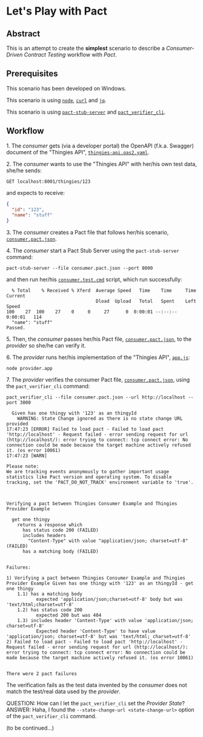 # Let's Play with Pact

## Abstract

This is an attempt to create the **simplest** scenario to describe a _Consumer-Driven Contract Testing_ workflow with _Pact_.

## Prerequisites

This scenario has been developed on Windows.

This scenario is using [`node`](https://nodejs.org/), [`curl`](https://curl.se/) and [`jq`](https://stedolan.github.io/jq/).

This scenario is using [`pact-stub-server`](https://github.com/pact-foundation/pact-stub-server/releases/tag/v0.4.4) and [`pact_verifier_cli`](https://github.com/pact-foundation/pact-reference/releases/tag/pact_verifier_cli-v0.9.7).

## Workflow

1\. The _consumer_ gets (via a developer portal) the OpenAPI (f.k.a. Swagger) document of the "Thingies API", [`thingies-api.oas2.yaml`](./thingies-api.oas2.yaml).

2\. The _consumer_ wants to use the "Thingies API" with her/his own test data, she/he sends:

```text
GET localhost:8001/thingies/123
```

and expects to receive:

```json
{
  "id": "123",
  "name": "stuff"
}
```

3\. The _consumer_ creates a Pact file that follows her/his scenario, [`consumer.pact.json`](./consumer.pact.json).

4\. The _consumer_ start a Pact Stub Server using the `pact-stub-server` command:

```text
pact-stub-server --file consumer.pact.json --port 8000
```

and then run her/his [`consumer.test.cmd`](./consumer.test.cmd) script, which run successfully:

```text
  % Total    % Received % Xferd  Average Speed   Time    Time     Time  Current
                                 Dload  Upload   Total   Spent    Left  Speed
100    27  100    27    0     0     27      0  0:00:01 --:--:--  0:00:01   114
  "name": "stuff"
Passed.
```

5\. Then, the _consumer_ passes her/his Pact file, [`consumer.pact.json`](./consumer.pact.json), to the _provider_ so she/he can verify it.

6\. The _provider_ runs her/his implementation of the "Thingies API", [`app.js`](./app.js):

```text
node provider.app
```

7\. The _provider_ verifies the consumer Pact file, [`consumer.pact.json`](./consumer.pact.json), using the `pact_verifier_cli` command:

```text
pact_verifier_cli --file consumer.pact.json --url http://localhost --port 3000
```

```text
  Given has one thingy with '123' as an thingyId
    WARNING: State Change ignored as there is no state change URL provided
17:47:23 [ERROR] Failed to load pact - Failed to load pact 'http://localhost' - Request failed - error sending request for url (http://localhost/): error trying to connect: tcp connect error: No connection could be made because the target machine actively refused it. (os error 10061)
17:47:23 [WARN]

Please note:
We are tracking events anonymously to gather important usage statistics like Pact version and operating system. To disable tracking, set the 'PACT_DO_NOT_TRACK' environment variable to 'true'.



Verifying a pact between Thingies Consumer Example and Thingies Provider Example

  get one thingy
    returns a response which
      has status code 200 (FAILED)
      includes headers
        "Content-Type" with value "application/json; charset=utf-8" (FAILED)
      has a matching body (FAILED)


Failures:

1) Verifying a pact between Thingies Consumer Example and Thingies Provider Example Given has one thingy with '123' as an thingyId - get one thingy
    1.1) has a matching body
           expected 'application/json;charset=utf-8' body but was 'text/html;charset=utf-8'
    1.2) has status code 200
           expected 200 but was 404
    1.3) includes header 'Content-Type' with value 'application/json; charset=utf-8'
           Expected header 'Content-Type' to have value 'application/json; charset=utf-8' but was 'text/html; charset=utf-8'
2) Failed to load pact - Failed to load pact 'http://localhost' - Request failed - error sending request for url (http://localhost/): error trying to connect: tcp connect error: No connection could be made because the target machine actively refused it. (os error 10061)


There were 2 pact failures
```

The verification fails as the test data invented by the _consumer_ does not match the test/real data used by the _provider_.

QUESTION: How can I let the `pact_verifier_cli` set the _Provider State_?
ANSWER: Haha, I found the `--state-change-url <state-change-url>` option of the `pact_verifier_cli` command.

(to be continued...)
